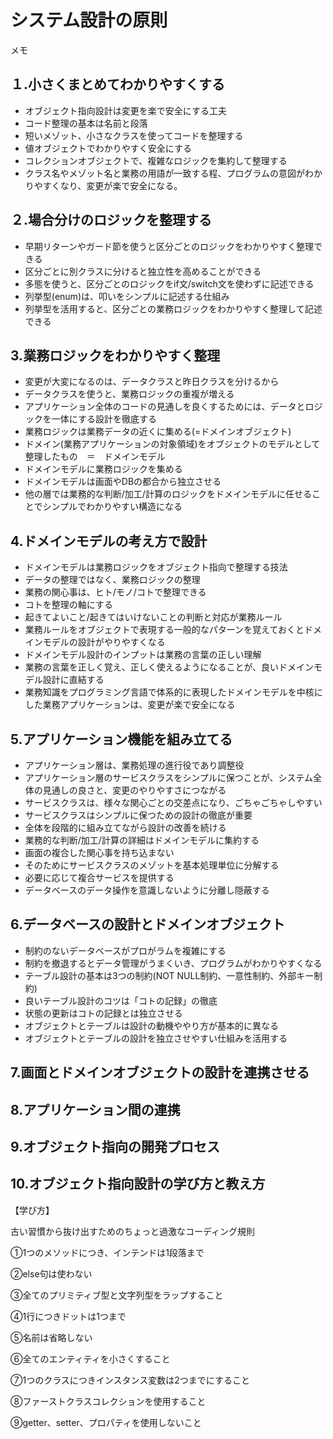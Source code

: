 # システム設計の原則
メモ

## １.小さくまとめてわかりやすくする

- オブジェクト指向設計は変更を楽で安全にする工夫
- コード整理の基本は名前と段落
- 短いメゾット、小さなクラスを使ってコードを整理する
- 値オブジェクトでわかりやすく安全にする
- コレクションオブジェクトで、複雑なロジックを集約して整理する
- クラス名やメゾット名と業務の用語が一致する程、プログラムの意図がわかりやすくなり、変更が楽で安全になる。


## ２.場合分けのロジックを整理する

- 早期リターンやガード節を使うと区分ごとのロジックをわかりやすく整理できる
- 区分ごとに別クラスに分けると独立性を高めることができる
- 多態を使うと、区分ごとのロジックをif文/switch文を使わずに記述できる
- 列挙型(enum)は、叩いをシンプルに記述する仕組み
- 列挙型を活用すると、区分ごとの業務ロジックをわかりやすく整理して記述できる

## 3.業務ロジックをわかりやすく整理

- 変更が大変になるのは、データクラスと昨日クラスを分けるから
- データクラスを使うと、業務ロジックの重複が増える
- アプリケーション全体のコードの見通しを良くするためには、データとロジックを一体にする設計を徹底する
- 業務ロジックは業務データの近くに集める(=ドメインオブジェクト)
- ドメイン(業務アプリケーションの対象領域)をオブジェクトのモデルとして整理したもの　＝　ドメインモデル
- ドメインモデルに業務ロジックを集める
- ドメインモデルは画面やDBの都合から独立させる
- 他の層では業務的な判断/加工/計算のロジックをドメインモデルに任せることでシンプルでわかりやすい構造になる

## 4.ドメインモデルの考え方で設計

- ドメインモデルは業務ロジックをオブジェクト指向で整理する技法
- データの整理ではなく、業務ロジックの整理
- 業務の関心事は、ヒト/モノ/コトで整理できる
- コトを整理の軸にする
- 起きてよいこと/起きてはいけないことの判断と対応が業務ルール
- 業務ルールをオブジェクトで表現する一般的なパターンを覚えておくとドメインモデルの設計がやりやすくなる
- ドメインモデル設計のインプットは業務の言葉の正しい理解
- 業務の言葉を正しく覚え、正しく使えるようになることが、良いドメインモデル設計に直結する
- 業務知識をプログラミング言語で体系的に表現したドメインモデルを中核にした業務アプリケーションは、変更が楽で安全になる

## 5.アプリケーション機能を組み立てる

- アプリケーション層は、業務処理の進行役であり調整役
- アプリケーション層のサービスクラスをシンプルに保つことが、システム全体の見通しの良さと、変更のやりやすさにつながる
- サービスクラスは、様々な関心ごとの交差点になり、ごちゃごちゃしやすい
- サービスクラスはシンプルに保つための設計の徹底が重要
- 全体を段階的に組み立てながら設計の改善を続ける
- 業務的な判断/加工/計算の詳細はドメインモデルに集約する
- 画面の複合した関心事を持ち込まない
- そのためにサービスクラスのメゾットを基本処理単位に分解する
- 必要に応じて複合サービスを提供する
- データベースのデータ操作を意識しないように分離し隠蔽する

## 6.データベースの設計とドメインオブジェクト

- 制約のないデータベースがプロがラムを複雑にする
- 制約を撤退するとデータ管理がうまくいき、プログラムがわかりやすくなる
- テーブル設計の基本は3つの制約(NOT NULL制約、一意性制約、外部キー制約)
- 良いテーブル設計のコツは「コトの記録」の徹底
- 状態の更新はコトの記録とは独立させる
- オブジェクトとテーブルは設計の動機ややり方が基本的に異なる
- オブジェクトとテーブルの設計を独立させやすい仕組みを活用する

## 7.画面とドメインオブジェクトの設計を連携させる



## 8.アプリケーション間の連携

## 9.オブジェクト指向の開発プロセス

## 10.オブジェクト指向設計の学び方と教え方
【学び方】

古い習慣から抜け出すためのちょっと過激なコーディング規則

①1つのメソッドにつき、インテンドは1段落まで

②else句は使わない

③全てのプリミティブ型と文字列型をラップすること

④1行につきドットは1つまで

⑤名前は省略しない

⑥全てのエンティティを小さくすること

⑦1つのクラスにつきインスタンス変数は2つまでにすること

⑧ファーストクラスコレクションを使用すること

⑨getter、setter、プロパティを使用しないこと
